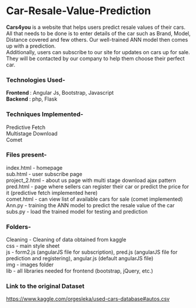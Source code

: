 # Car-Resale-Value-Prediction
<b>Cars4you</b> is a website that helps users predict resale values of their cars. All that needs to be done is to enter details of the car such as Brand, Model, Distance covered and few others. Our well-trained ANN model then comes up with a prediction.<br>
Additionally, users can subscribe to our site for updates on cars up for sale. They will be contacted by our company to help them choose their perfect car.<br>

### Technologies Used-
<b>Frontend </b> : Angular Js, Bootstrap, Javascript <br>
<b>Backend </b> : php, Flask <br>
### Techniques Implemented-
Predictive Fetch <br>
Multistage Download <br>
Comet <br>

### Files present-
index.html - homepage <br>
sub.html - user subscribe page <br>
project_2.html - about us page with multi stage download ajax pattern <br>
pred.html - page where sellers can register their car or predict the price for it (predictive fetch implemented here)<br>
comet.html - can view list of available cars for sale (comet implemented) <br>
Ann.py - training the ANN model to predict the resale value of the car <br>
subs.py - load the trained model for testing and prediction <br>

### Folders- 
Cleaning - Cleaning of data obtained from kaggle <br>
css - main style sheet <br>
js - form2.js (angularJS file for subscription), pred.js (angularJS file for prediction and registering), angular.js (default angularJS file)<br>
img - images folder<br>
lib - all libraries needed for frontend (bootstrap, jQuery, etc.)

### Link to the original Dataset
https://www.kaggle.com/orgesleka/used-cars-database#autos.csv
